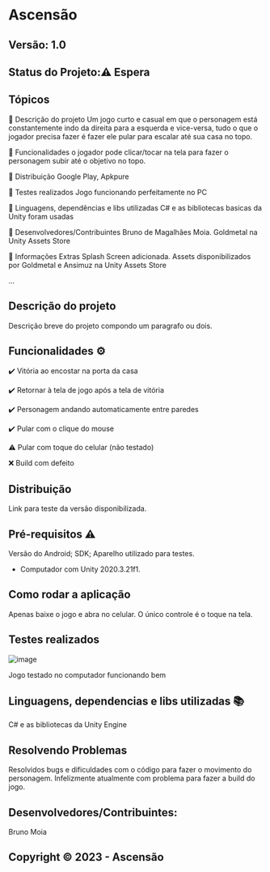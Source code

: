 # Ascensão
## Versão: 1.0 
## Status do Projeto:⚠️ Espera 

## Tópicos
🔹 Descrição do projeto 
Um jogo curto e casual em que o personagem está constantemente indo da direita para a esquerda e vice-versa, tudo o que o jogador precisa fazer é fazer ele pular para escalar até sua casa no topo. 

🔹 Funcionalidades
o jogador pode clicar/tocar na tela para fazer o personagem subir até o objetivo no topo.

🔹 Distribuição
Google Play, Apkpure

🔹 Testes realizados
Jogo funcionando perfeitamente no PC

🔹 Linguagens, dependências e libs utilizadas
C# e as bibliotecas basicas da Unity foram usadas

🔹 Desenvolvedores/Contribuintes
Bruno de Magalhães Moia.
Goldmetal na Unity Assets Store

🔹 Informações Extras
Splash Screen adicionada. Assets disponibilizados por Goldmetal e Ansimuz na Unity Assets Store


...


## Descrição do projeto
Descrição breve do projeto compondo um paragrafo ou dois.

## Funcionalidades ⚙️
✔️ Vitória ao encostar na porta da casa

✔️ Retornar à tela de jogo após a tela de vitória

✔️  Personagem andando automaticamente entre paredes

✔️  Pular com o clique do mouse

⚠️ Pular com toque do celular (não testado)

❌ Build com defeito

## Distribuição
Link para teste da versão disponibilizada.

## Pré-requisitos ⚠️    
Versão do Android; 
SDK; 
Aparelho utilizado para testes.
- Computador com Unity 2020.3.21f1.

## Como rodar a aplicação 
Apenas baixe o jogo e abra no celular. O único controle é o toque na tela.

## Testes realizados
![image](https://github.com/firebrunan/Mobile-Platform/assets/89662288/26d66f89-daa9-458e-b5f9-ff1826ac576b)

Jogo testado no computador funcionando bem


## Linguagens, dependencias e libs utilizadas 📚
C# e as bibliotecas da Unity Engine

## Resolvendo Problemas 
Resolvidos bugs e dificuldades com o código para fazer o movimento do personagem. Infelizmente atualmente com problema para fazer a build do jogo.


## Desenvolvedores/Contribuintes:
Bruno Moia

## Copyright ©️ 2023 - Ascensão
